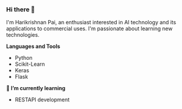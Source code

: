 ### Hi there 👋
I'm Harikrishnan Pai, an enthusiast interested in AI technology and its applications to commercial uses.
I'm passionate about learning new technologies.

**Languages and Tools**
  - Python
  - Scikit-Learn
  - Keras
  - Flask

**🌱 I’m currently learning**
  - RESTAPI development

<!--
**HGPai/HGPai** is a ✨ _special_ ✨ repository because its `README.md` (this file) appears on your GitHub profile.

Here are some ideas to get you started:

- 🔭 I’m currently working on ...
- 👯 I’m looking to collaborate on ...
- 🤔 I’m looking for help with ...
- 💬 Ask me about ...
- 📫 How to reach me: ...
- 😄 Pronouns: ...
- ⚡ Fun fact: ...
-->
